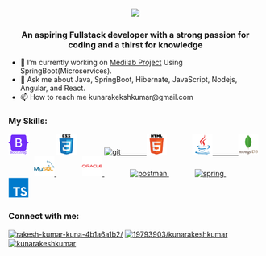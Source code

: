 <h5 align="center"><img src="https://readme-typing-svg.demolab.com?font=bold&weight=700&size=30&pause=1000&color=131DF7&background=1FFF3300&center=true&random=false&width=435&lines=Rakesh+Kumar+Kuna"></h5>
<h3 align="center">An aspiring Fullstack developer with a strong passion for coding and a thirst for knowledge</h3>
<ul>
   <li>🔭 I’m currently working on <a href="https://github.com/RakeshKumarKuna/medilab-core-services">Medilab
         Project</a> Using SpringBoot(Microservices).</li>



   <li>💬 Ask me about Java, SpringBoot, Hibernate, JavaScript, Nodejs, Angular, and React.</li>

   <li>📫 How to reach me <a href="mailto:kunarakekshkumar.com"
         style="text-decoration: none;">kunarakekshkumar@gmail.com</a></li>
</ul>
<h3 align="left">My Skills:</h3>
<p align="left">
   <a title="Bootstrap"  rel="noreferrer"> <img
         src="https://raw.githubusercontent.com/devicons/devicon/master/icons/bootstrap/bootstrap-plain-wordmark.svg"
         alt="bootstrap" width="40" height="40" /> </a> &nbsp;&nbsp;&nbsp;&nbsp;&nbsp;&nbsp;&nbsp;&nbsp;&nbsp;&nbsp;&nbsp;&nbsp;
   <a  title="Css" rel="noreferrer"> <img
         src="https://raw.githubusercontent.com/devicons/devicon/master/icons/css3/css3-original-wordmark.svg"
         alt="css3" width="40" height="40" /> </a>&nbsp;&nbsp;&nbsp;&nbsp;&nbsp;&nbsp;&nbsp;&nbsp;&nbsp;&nbsp;&nbsp;&nbsp;
   <a href="https://git-scm.com/" target="_blank" rel="noreferrer"> <img
         src="https://www.vectorlogo.zone/logos/git-scm/git-scm-icon.svg" alt="git" width="40"
         height="40" />&nbsp;&nbsp;&nbsp;&nbsp;&nbsp;&nbsp;&nbsp;&nbsp;&nbsp;&nbsp;&nbsp;&nbsp;
   </a> <a href="https://www.w3.org/html/" target="_blank" rel="noreferrer"> <img
         src="https://raw.githubusercontent.com/devicons/devicon/master/icons/html5/html5-original-wordmark.svg"
         alt="html5" width="40" height="40" /></a>&nbsp;&nbsp;&nbsp;&nbsp;&nbsp;&nbsp;&nbsp;&nbsp;&nbsp;&nbsp;&nbsp;&nbsp;
   <a href="https://www.java.com" target="_blank" rel="noreferrer"> <img
         src="https://raw.githubusercontent.com/devicons/devicon/master/icons/java/java-original.svg" alt="java"
         width="40" height="40" />&nbsp;&nbsp;&nbsp;&nbsp;&nbsp;&nbsp;&nbsp;&nbsp;&nbsp;&nbsp;&nbsp;&nbsp;
   </a> <a href="https://www.mongodb.com/" target="_blank" rel="noreferrer"> <img
         src="https://raw.githubusercontent.com/devicons/devicon/master/icons/mongodb/mongodb-original-wordmark.svg"
         alt="mongodb" width="40" height="40" /> </a>&nbsp;&nbsp;&nbsp;&nbsp;&nbsp;&nbsp;&nbsp;&nbsp;&nbsp;&nbsp;&nbsp;&nbsp;
   <a href="https://www.mysql.com/" target="_blank" rel="noreferrer"> <img
         src="https://raw.githubusercontent.com/devicons/devicon/master/icons/mysql/mysql-original-wordmark.svg"
         alt="mysql" width="40" height="40" /> </a>&nbsp;&nbsp;&nbsp;&nbsp;&nbsp;&nbsp;&nbsp;&nbsp;&nbsp;&nbsp;&nbsp;&nbsp;
   <a href="https://www.oracle.com/" target="_blank" rel="noreferrer"> <img
         src="https://raw.githubusercontent.com/devicons/devicon/master/icons/oracle/oracle-original.svg" alt="oracle"
         width="40" height="40" /> </a>&nbsp;&nbsp;&nbsp;&nbsp;&nbsp;&nbsp;&nbsp;&nbsp;&nbsp;&nbsp;&nbsp;&nbsp;
   <a href="https://postman.com" target="_blank" rel="noreferrer"> <img
         src="https://www.vectorlogo.zone/logos/getpostman/getpostman-icon.svg" alt="postman" width="40" height="40" />
   </a> &nbsp;&nbsp;&nbsp;&nbsp;&nbsp;&nbsp;&nbsp;&nbsp;&nbsp;&nbsp;&nbsp;&nbsp;
   <a href="https://spring.io/" target="_blank" rel="noreferrer"> <img
         src="https://www.vectorlogo.zone/logos/springio/springio-icon.svg" alt="spring" width="40" height="40" /> </a>
   &nbsp;&nbsp;&nbsp;&nbsp;&nbsp;&nbsp;&nbsp;&nbsp;&nbsp;&nbsp;&nbsp;&nbsp;
   <a href="https://www.typescriptlang.org/" target="_blank" rel="noreferrer"> <img
         src="https://raw.githubusercontent.com/devicons/devicon/master/icons/typescript/typescript-original.svg"
         alt="typescript" width="40" height="40" /> </a>
</p>
<h3 align="left">Connect with me:</h3>
<p align="left">
   <a href="https://linkedin.com/in/rakesh-kumar-kuna-4b1a6a1b2/" target="blank"><img align="center"
         src="https://raw.githubusercontent.com/rahuldkjain/github-profile-readme-generator/master/src/images/icons/Social/linked-in-alt.svg"
         alt="rakesh-kumar-kuna-4b1a6a1b2/" height="30" width="40" /></a>
   <a href="https://stackoverflow.com/users/19793903/kunarakeshkumar" target="blank"><img align="center"
         src="https://raw.githubusercontent.com/rahuldkjain/github-profile-readme-generator/master/src/images/icons/Social/stack-overflow.svg"
         alt="19793903/kunarakeshkumar" height="30" width="40" /></a>
   <a href="https://www.hackerrank.com/kunarakeshkumar" target="blank"><img align="center"
         src="https://raw.githubusercontent.com/rahuldkjain/github-profile-readme-generator/master/src/images/icons/Social/hackerrank.svg"
         alt="kunarakeshkumar" height="30" width="40" /></a>
</p>
